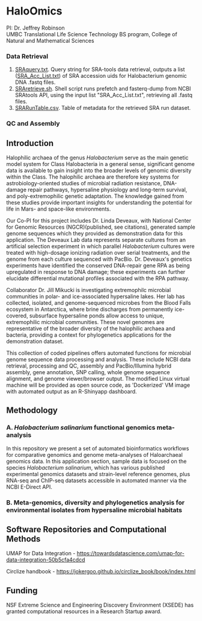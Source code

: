 # HaloOmics
PI: Dr. Jeffrey Robinson<br>
UMBC Translational Life Science Technology BS program, College of Natural and Mathematical Sciences


### Data Retrieval<br>
1. [SRAquery.txt](SRA_runtable/SRAquery.txt). Query string for SRA-tools data retrieval, outputs a list ([SRA_Acc_List.txt](SRA_runtable/SRR_Acc_List.txt)) of SRA accession uids for Halobacterium genomic DNA .fastq files. <br>
2. [SRAretrieve.sh](SRA_runtable/SRAretrieve.sh). Shell script runs prefetch and fasterq-dump from NCBI SRAtools API, using the input list "SRA_Acc_List.txt", retrieving all .fastq files. <br>
3. [SRARunTable.csv](SRA_runtable/SraRunTable.csv). Table of metadata for the retrieved SRA run dataset.<br>

### QC and Assembly<br>


## Introduction
Halophilic archaea of the genus <em>Halobacterium</em> serve as the main genetic model system for Class Halobacteria in a general sense, significant genome data is available to gain insight into the broader levels of genomic diversity within the Class.  The halophilic archaea are therefore key systems for astrobiology-oriented studies of microbial radiation resistance, DNA-damage repair pathways, hypersaline physiology and long-term survival, and poly-extremophilic genetic adaptation. The knowledge gained from these studies provide important insights for understanding the potential for life in Mars- and space-like environments.  

Our Co-PI for this project includes Dr. Linda Deveaux, with National Center for Genomic Resources (NGCR)(published, see citations), generated sample genome sequences which they provided as demonstration data for this application.  The Deveaux Lab data represents separate cultures from an artificial selection experiment in which parallel <em>Halobacterium</em> cultures were treated with high-dosage ionizing radiation over serial treatments, and the genome from each culture sequenced with PacBio.  Dr. Deveaux's genetics experiments have identified the conserved DNA-repair gene RPA as being upregulated in response to DNA damage; these experiments can further elucidate differential mutational profiles associated with the RPA pathway.

Collaborator Dr. Jill Mikucki is investigating extremophilc microbial communities in polar- and ice-associated hypersaline lakes.  Her lab has collected, isolated, and genome-sequenced microbes from the Blood Falls ecosystem in Antarctica, where brine discharges from permanently ice-covered, subsurface hypersaline ponds allow access to unique, extremophilic microbial communities.  These novel genomes are representative of the broader diversity of the halophilic archaea and bacteria, providing a context for phylogenetics applications for the demonstration dataset.

This collection of coded pipelines offers automated functions for microbial genome sequence data processing and analysis.  These include NCBI data retrieval, processing and QC, assembly and PacBio/Illumina hybrid assembly, gene annotation, SNP calling, whole genome sequence alignment, and genome viewer/browser output.  The modified Linux virtual machine will be provided as open source code, as 'Dockerized' VM image with automated output as an R-Shinyapp dashboard.   

## Methodology
### A. <em>Halobacterium salinarium</em> functional genomics meta-analysis
In this repository we present a set of automated bioinformatics workflows for comparative genomics and genome meta-analyses of Haloarchaeal genomics data.  In this application section, sample data is focused on the species <em>Halobacterium salinarium</em>, which has various published experimental genomics datasets and strain-level reference genomes, plus RNA-seq and ChIP-seq datasets accessible in automated manner via the NCBI E-Direct API.


 
### B. Meta-genomics, diversity and phylogenetics analysis for environmental isolates from hypersaline microbial habitats 

## Software Repositories and Computational Methods
UMAP for Data Integration - https://towardsdatascience.com/umap-for-data-integration-50b5cfa4cdcd

Circlize handbook - https://jokergoo.github.io/circlize_book/book/index.html




## Funding
NSF Extreme Science and Engineering Discovery Environment (XSEDE) has granted computational resources in a Research Startup award.
